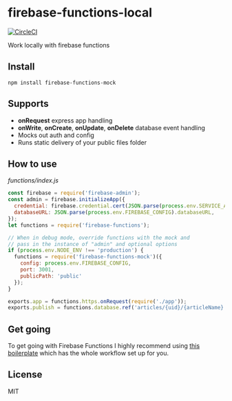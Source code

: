 # firebase-functions-local
[![CircleCI](https://circleci.com/gh/Crazometer/firebase-functions-local/tree/master.svg?style=svg)](https://circleci.com/gh/Crazometer/firebase-functions-local/tree/master)

Work locally with firebase functions

## Install

`npm install firebase-functions-mock`

## Supports

- **onRequest** express app handling
- **onWrite**, **onCreate**, **onUpdate**, **onDelete** database event handling
- Mocks out auth and config
- Runs static delivery of your public files folder

## How to use
*functions/index.js*
```js
const firebase = require('firebase-admin');
const admin = firebase.initializeApp({
  credential: firebase.credential.cert(JSON.parse(process.env.SERVICE_ACCOUNT)),
  databaseURL: JSON.parse(process.env.FIREBASE_CONFIG).databaseURL,
});
let functions = require('firebase-functions');

// When in debug mode, override functions with the mock and
// pass in the instance of "admin" and optional options
if (process.env.NODE_ENV !== 'production') {
  functions = require('firebase-functions-mock')({
    config: process.env.FIREBASE_CONFIG,
    port: 3001,
    publicPath: 'public'
  });
}

exports.app = functions.https.onRequest(require('./app'));
exports.publish = functions.database.ref('articles/{uid}/{articleName}').onWrite(require('./publish'));
```

## Get going
To get going with Firebase Functions I highly recommend using [this boilerplate](https://github.com/cerebral/firebase-functions-boilerplate) which has the whole workflow set up for you.

## License
MIT